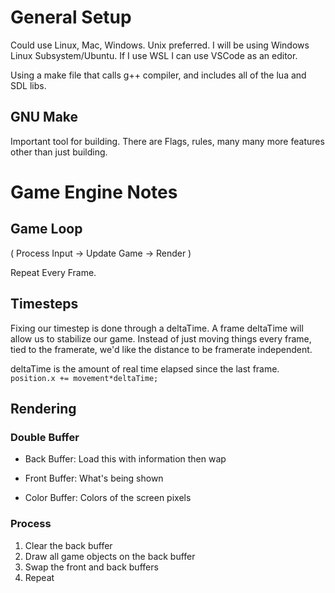 # General Setup
Could use Linux, Mac, Windows. Unix preferred. I will be using Windows Linux Subsystem/Ubuntu. If I use WSL I can use VSCode as an editor.

Using a make file that calls g++ compiler, and includes all of the lua and SDL libs.

## GNU Make
Important tool for building. There are Flags, rules, many many more features other than just building. 

# Game Engine Notes

## Game Loop
( Process Input -> Update Game -> Render )

Repeat Every Frame.

## Timesteps
Fixing our timestep is done through a deltaTime.
A frame deltaTime will allow us to stabilize our game.
Instead of just moving things every frame, tied to the framerate, 
we'd like the distance to be framerate independent. 

deltaTime is the amount of real time elapsed since the last frame.
`position.x += movement*deltaTime;`

## Rendering

### Double Buffer
- Back Buffer: Load this with information then wap
- Front Buffer: What's being shown

- Color Buffer: Colors of the screen pixels

### Process
1. Clear the back buffer
2. Draw all game objects on the back buffer
3. Swap the front and back buffers
4. Repeat